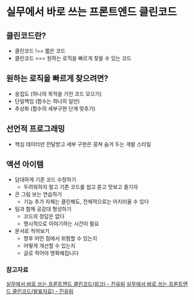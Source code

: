 # 실무에서 바로 쓰는 프론트엔드 클린코드

## 클린코드란?

- 클린코드 !== 짧은 코드
- 클린코드 === 원하는 로직을 빠르게 찾을 수 있는 코드

## 원하는 로직을 빠르게 찾으려면?

- 응집도 (하나의 목적을 가진 코드 모으기)
- 단일책임 (함수는 하나의 일만)
- 추상화 (함수의 세부구현 단계 맞추기)

## 선언적 프로그래밍

- 핵심 데이터만 전달받고 세부 구현은 뭉쳐 숨겨 두는 개발 스타일

## 액션 아이템

- 담대하게 기존 코드 수정하기
  - 두려워하지 말고 기존 코드를 씹고 뜯고 맛보고 즐기자
- 큰 그림 보는 연습하기
  - 기능 추가 자체는 클린해도, 전체적으로는 어지러울 수 있다
- 팀과 함께 공감대 형성하기
  - 코드의 정답은 없다
  - 명시적으로 이야기하는 시간이 필요
- 문서로 적어보기
  - 향후 어떤 점에서 위험할 수 있는지
  - 어떻게 개선할 수 있는지
  - 글로 적어야 명확해집니다

### 참고자료

[실무에서 바로 쓰는 프론트엔드 클린코드(링크) - 진유림](https://toss.im/slash-21/sessions/3-3)
[실무에서 바로 쓰는 프론트엔드 클린코드(발표자료) - 진유림](https://static.toss.im/slash21/pdf/[%ED%86%A0%EC%8A%A4_SLASH%2021]%20%EC%8B%A4%EB%AC%B4%EC%97%90%EC%84%9C%20%EB%B0%94%EB%A1%9C%20%EC%93%B0%EB%8A%94%20Frontend%20Clean%20Code_%EC%A7%84%EC%9C%A0%EB%A6%BC.pdf)
